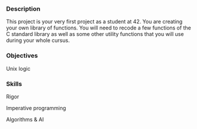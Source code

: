 ### **Description**

This project is your very first project as a student at 42. You are creating your own library of functions. You will need to recode a few functions of the C standard library as well as some other utility functions that you will use during your whole cursus.

### **Objectives**

Unix logic

### **Skills**

Rigor

Imperative programming

Algorithms & AI
